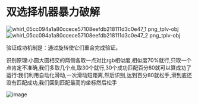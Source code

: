 # 双选择机器暴力破解  


![whirl_05cc094a1a80ccece57108eefdb218111d3c0e47_1 png_tplv-obj](https://user-images.githubusercontent.com/108533707/224318481-84d12a28-bfd9-4b9e-9620-131e40cf97c3.png)![whirl_05cc094a1a80ccece57108eefdb218111d3c0e47_2 png_tplv-obj](https://user-images.githubusercontent.com/108533707/224318483-3fad7f71-232f-4fbb-8a7b-e1b6dfbd9269.png)


验证成功机制是：通过旋转使它们重合完成验证。

识别原理:小圆大圆相交的两侧各取一点对比rgb相似度,相似度70%就行,只取一个点肯定不准确,我们多取几个点,取30个就行,30个成功匹配百分80就可以算成功了
运行:我们利用自动化滑动,一次滑动短距离,然后识别,达到百分80就松手,滑到底还没有匹配成功,我们回到匹配最高的坐标然后松手


![image](https://user-images.githubusercontent.com/108533707/224315562-e2496aad-96a6-4aa9-80b9-23ee11f9fa1c.png)
